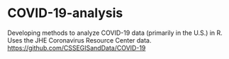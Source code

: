 # COVID-19-analysis
Developing methods to analyze COVID-19 data (primarily in the U.S.) in R. Uses the JHE Coronavirus Resource Center data.
https://github.com/CSSEGISandData/COVID-19
